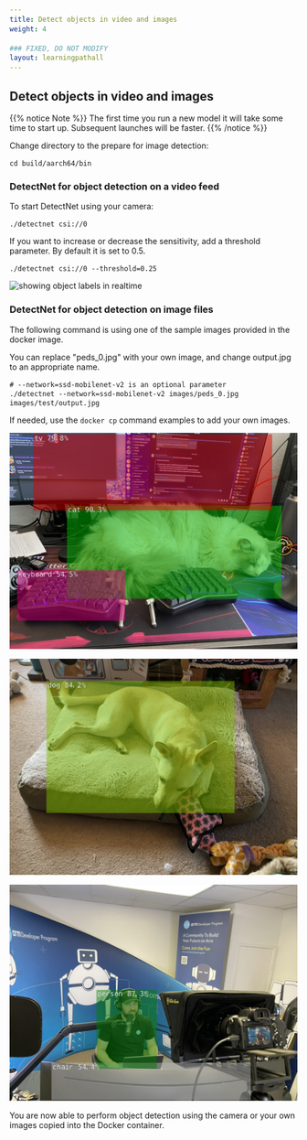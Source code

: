 ```yaml
---
title: Detect objects in video and images
weight: 4

### FIXED, DO NOT MODIFY
layout: learningpathall
---
```


## Detect objects in video and images

{{% notice Note %}}
The first time you run a new model it will take some time to start up. Subsequent launches will be faster.
{{% /notice %}}

Change directory to the prepare for image detection:

```console
cd build/aarch64/bin
```

### DetectNet for object detection on a video feed

To start DetectNet using your camera:

```console
./detectnet csi://0
```

If you want to increase or decrease the sensitivity, add a threshold parameter. By default it is set to 0.5.

```console
./detectnet csi://0 --threshold=0.25
```

![showing object labels in realtime](./videodetection.png)

### DetectNet for object detection on image files

The following command is using one of the sample images provided in the docker image. 

You can replace "peds_0.jpg" with your own image, and change output.jpg to an appropriate name.

```console
# --network=ssd-mobilenet-v2 is an optional parameter
./detectnet --network=ssd-mobilenet-v2 images/peds_0.jpg images/test/output.jpg
```

If needed, use the `docker cp` command examples to add your own images.

![cat lying in between a keyboard and monitor](./catkeyboard.png)

![a dog on a bed](./dogonbed.png)

![Robert Wolff in the Innovation Coffee studio](./robertstudio.png)

You are now able to perform object detection using the camera or your own images copied into the Docker container.
